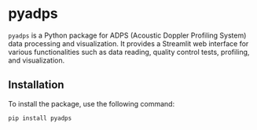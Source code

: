 # pyadps

`pyadps` is a Python package for ADPS (Acoustic Doppler Profiling System) data processing and visualization. It provides a Streamlit web interface for various functionalities such as data reading, quality control tests, profiling, and visualization.

## Installation

To install the package, use the following command:

```bash
pip install pyadps
